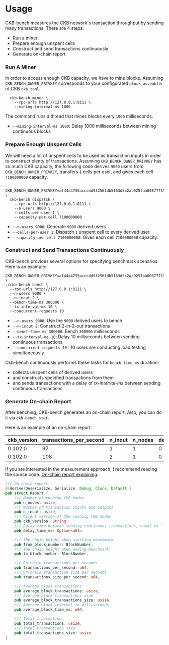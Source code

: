 # Usage

CKB-bench measures the CKB network's transaction throughput by sending many transactions. There are 4 steps:
  - Run a miner
  - Prepare enough unspent cells
  - Construct and send transactions continuously 
  - Generate on-chain report

### Run A Miner

In order to access enough CKB capacity, we have to mine blocks.
Assuming `CKB_BENCH_OWNER_PRIVKEY` corresponds to your configurated `block_assembler` of CKB `ckb.toml`.

```shell
  ckb-bench miner \
    --rpc-urls http://127.0.0.1:8111 \
    --mining-interval-ms 1000
```

The command runs a thread that mines blocks every `1000` milliseconds.

- `--mining-interval-ms 1000`: Delay 1000 milliseconds between mining continuous blocks

### Prepare Enough Unspent Cells

We will need a lot of unspent cells to be used as transaction inputs in order to construct plenty of transactions.
Assuming `CKB_BENCH_OWNER_PRIVKEY` has so much CKB capacity, the following code derives `9000` users from `CKB_BENCH_OWNER_PRIVKEY`, transfers `1` cells per user, and gives each cell `7100000000` capacity.

```shell
  CKB_BENCH_OWNER_PRIVKEY=af44a4755acccdd932561db5163d5c2ac025faa00877719c78bb0b5d61da8c94 \
  ckb-bench dispatch \
    --rpc-urls http://127.0.0.1:8111 \
    --n-users 9000 \
    --cells-per-user 1 \
    --capacity-per-cell 7100000000
```

- `--n-users 9000`: Generate `9000` derived users
- `--cells-per-user 1`: Dispatch `1` unspent cell to every derived user.
- `--capacity-per-cell 7100000000`: Gives each cell `7100000000` capacity.

### Construct and Send Transactions Continuously

CKB-bench provides several options for specifying benchmark scenarios. Here is an example:

  ```shell
  CKB_BENCH_OWNER_PRIVKEY=af44a4755acccdd932561db5163d5c2ac025faa00877719c78bb0b5d61da8c94 \
  ./ckb-bench bench \
    --rpc-urls http://127.0.0.1:8111 \
    --n-users 9000 \
    --n-inout 2 \
    --bench-time-ms 300000 \
    --tx-interval-ms 10 \
    --concurrent-requests 10 
  ```

- `--n-users 9000`: Use the `9000` derived users to bench
- `--n-inout 2`: Construct 2-in-2-out transactions
- `--bench-time-ms 300000`: Bench `300000` milliseconds
- `--tx-interval-ms 10`: Delay 10 milliseconds between sending continuous transactions
- `--concurrent-requests 10` : 10 users are conducting load testing simultaneously.

Ckb-bench continuously performs these tasks for `bench-time-ms` duration:
  - collects unspent cells of derived users
  - and constructs specified transactions from them
  - and sends transactions with a delay of *tx-interval-ms* between sending continuous transactions

### Generate On-chain Report

After benching, CKB-bench generates an on-chain report. Also, you can do it via `ckb-bench stat`.

Here is an example of an on-chain report:

| ckb_version | transactions_per_second | n_inout | n_nodes | delay_time_ms | average_block_time_ms | average_block_transactions | average_block_transactions_size | from_block_number | to_block_number | total_transactions | total_transactions_size | transactions_size_per_second |
| :---------- | :------------- | :------ | :--- | :--- | :--- | :--- | :--- | :--- | :--- | :--- | :--- | :--- |
| 0.102.0 | 97 | 1 | 1 | 0 | 3013 | 292 | 119243 | 1377 | 1426 | 14642 | 5962165 | 39571 |
| 0.102.0 | 108 | 2 | 1 | 0 | 1233 | 133 | 82941 | 1634 | 1755 | 16289 | 10118818 | 67231 |

If you are interested in the measurement approach, I recommend reading the source code. [On-chain report explaining](https://github.com/nervosnetwork/ckb-integration-test/blob/d57011f8d140d5f4dc56dc147d7babe2a1cec322/ckb-bench/src/stat.rs#L6-L39):

```rust
/// On-chain report
#[derive(Deserialize, Serialize, Debug, Clone, Default)]
pub struct Report {
    /// Number of running CKB nodes
    pub n_nodes: usize,
    /// Number of transaction inputs and outputs
    pub n_inout: usize,
    /// Client version of the running CKB nodes
    pub ckb_version: String,
    /// Delay time between sending continuous transactions, equal to `--tx-interval-ms`
    pub delay_time_ms: Option<u64>,

    /// The chain height when starting benchmark
    pub from_block_number: BlockNumber,
    /// The chain height when ending benchmark
    pub to_block_number: BlockNumber,

    /// On-chain transactions per seconds
    pub transactions_per_second: u64,
    /// On-chain transaction size per seconds
    pub transactions_size_per_second: u64,

    /// Average block transactions
    pub average_block_transactions: usize,
    /// Average block transactions size
    pub average_block_transactions_size: usize,
    /// Average block interval in milliseconds
    pub average_block_time_ms: u64,

    /// Total transactions
    pub total_transactions: usize,
    /// Total transactions size
    pub total_transactions_size: usize,
}
```
